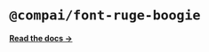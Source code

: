 # `@compai/font-ruge-boogie`

[**Read the docs &rarr;**](https://components.ai/docs/typefaces/ruge-boogie)
